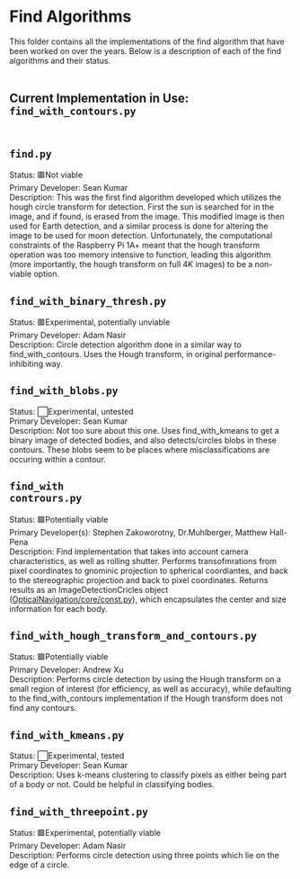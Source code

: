 # Find Algorithms
This folder contains all the implementations of the find algorithm that have been worked on over the years. Below is a description of each of the find algorithms and their status.<br><br>

## Current Implementation in Use: <code>find_with_contours.py</code><br><br>

## <code>find.py</code><br>
Status: 🟥Not viable<br>
Primary Developer: Sean Kumar<br>
Description: This was the first find algorithm developed which utilizes the hough circle transform for detection. First the sun is searched for in the image, and if found, is erased from the image. This modified image is then used for Earth detection, and a similar process is done for altering the image to be used for moon detection. Unfortunately, the computational constraints of the Raspberry Pi 1A+ meant that the hough transform operation was too memory intensive to function, leading this algorithm (more importantly, the hough transform on full 4K images) to be a non-viable option.

## <code>find_with_binary_thresh.py</code><br>
Status: 🟥Experimental, potentially unviable<br>
Primary Developer: Adam Nasir<br>
Description: Circle detection algorithm done in a similar way to find_with_contours. Uses the Hough transform, in original performance-inhibiting way.

## <code>find_with_blobs.py</code><br>
Status: ⬜Experimental, untested<br>
Primary Developer: Sean Kumar<br>
Description: Not too sure about this one. Uses find_with_kmeans to get a binary image of detected bodies, and also detects/circles blobs in these contours. These blobs seem to be places where misclassifications are occuring within a contour.

## <code>find_with contrours.py</code><br>
Status: 🟩Potentially viable<br>
Primary Developer(s): Stephen Zakoworotny, Dr.Muhlberger, Matthew Hall-Pena<br>
Description: Find implementation that takes into account camera characteristics, as well as rolling shutter. Performs transofmrations from pixel coordinates to gnominic projection to spherical coordiantes, and back to the stereographic projection and back to pixel coordinates. Returns results as an ImageDetectionCricles object ([OpticalNavigation/core/const.py](https://github.com/Cislunar-Explorers/FlightSoftware/blob/master/OpticalNavigation/core/const.py#L205)), which encapsulates the center and size information for each body.

## <code>find_with_hough_transform_and_contours.py</code><br>
Status: 🟩Potentially viable<br>
Primary Developer: Andrew Xu<br>
Description: Performs circle detection by using the Hough transform on a small region of interest (for efficiency, as well as accuracy), while defaulting to the find_with_contours implementation if the Hough transform does not find any contours.

## <code>find_with_kmeans.py</code><br>
Status: ⬜Experimental, tested<br>
Primary Developer: Sean Kumar<br>
Description: Uses k-means clustering to classify pixels as either being part of a body or not. Could be helpful in classifying bodies.

## <code>find_with_threepoint.py</code><br>
Status: 🟩Experimental, potentially viable<br>
Primary Developer: Adam Nasir<br>
Description: Performs circle detection using three points which lie on the edge of a circle.
